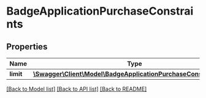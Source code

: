 # BadgeApplicationPurchaseConstraints

## Properties
Name | Type | Description | Notes
------------ | ------------- | ------------- | -------------
**limit** | [**\Swagger\Client\Model\BadgeApplicationPurchaseConstraintsLimit**](BadgeApplicationPurchaseConstraintsLimit.md) |  | [optional] 

[[Back to Model list]](../../README.md#documentation-for-models) [[Back to API list]](../../README.md#documentation-for-api-endpoints) [[Back to README]](../../README.md)

